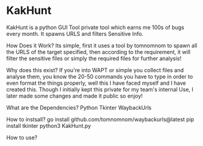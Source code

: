 # KakHunt
KakHunt is a python GUI Tool private tool which earns me 100s of bugs every month. It spawns URLS and filters Sensitive Info.

How Does it Work?
Its simple, first it uses a tool by tomnomnom to spawn all the URLS of the target specified, then according to the requirement, it will filter the sensitive files or simply the required files for further analysis!

Why does this exist?
If you're into WAPT or simple you collect files and analyse them, you know the 20-50 commands you have to type in order to even format the things properly, well this I have faced myself and I have created this. Though I initially kept this private for my team's internal Use, I later made some changes and made it public so enjoy!

What are the Dependencies?
Python
Tkinter
WaybackUrls

How to instsall?
go install github.com/tomnomnom/waybackurls@latest
pip install tkinter
python3 KakHunt.py

How to use?

